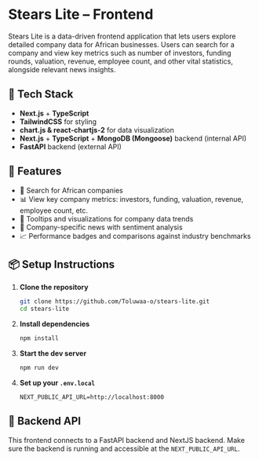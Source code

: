 # Stears Lite – Frontend

Stears Lite is a data-driven frontend application that lets users explore detailed company data for African businesses. Users can search for a company and view key metrics such as number of investors, funding rounds, valuation, revenue, employee count, and other vital statistics, alongside relevant news insights.

## 🔧 Tech Stack

* **Next.js** + **TypeScript**
* **TailwindCSS** for styling
* **chart.js & react-chartjs-2** for data visualization
* **Next.js** + **TypeScript** + **MongoDB (Mongoose)** backend (internal API)
* **FastAPI** backend (external API)

## 🚀 Features

* 🔎 Search for African companies
* 📊 View key company metrics: investors, funding, valuation, revenue, employee count, etc.
* 🧠 Tooltips and visualizations for company data trends
* 📰 Company-specific news with sentiment analysis
* 📈 Performance badges and comparisons against industry benchmarks


## 📦 Setup Instructions

1. **Clone the repository**

   ```bash
   git clone https://github.com/Toluwaa-o/stears-lite.git
   cd stears-lite
   ```

2. **Install dependencies**

   ```bash
   npm install
   ```

3. **Start the dev server**

   ```bash
   npm run dev
   ```

4. **Set up your `.env.local`**

   ```env
   NEXT_PUBLIC_API_URL=http://localhost:8000
   ```

## 🔗 Backend API

This frontend connects to a FastAPI backend and NextJS backend. Make sure the backend is running and accessible at the `NEXT_PUBLIC_API_URL`.
